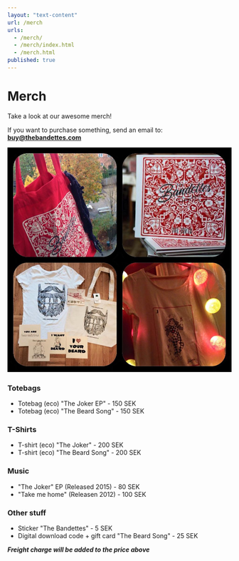 ```yaml
---
layout: "text-content"
url: /merch
urls: 
  - /merch/
  - /merch/index.html
  - /merch.html
published: true
---
```





# Merch

Take a look at our awesome merch!

If you want to purchase something, send an email to: **buy@thebandettes.com**

![Merch](/src/files/images/Merch1.jpg)

### Totebags
- Totebag (eco) "The Joker EP" - 150 SEK
- Totebag (eco) "The Beard Song" - 150 SEK

### T-Shirts
- T-shirt (eco) "The Joker" - 200 SEK
- T-shirt (eco) "The Beard Song" - 200 SEK

### Music
- "The Joker" EP (Released 2015) - 80 SEK
- "Take me home" (Releasen 2012) - 100 SEK

### Other stuff
- Sticker "The Bandettes" - 5 SEK
- Digital download code + gift card "The Beard Song" - 25 SEK


**_Freight charge will be added to the price above_**


